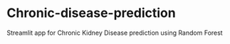 # Chronic-disease-prediction
Streamlit app for Chronic Kidney Disease prediction using Random Forest
